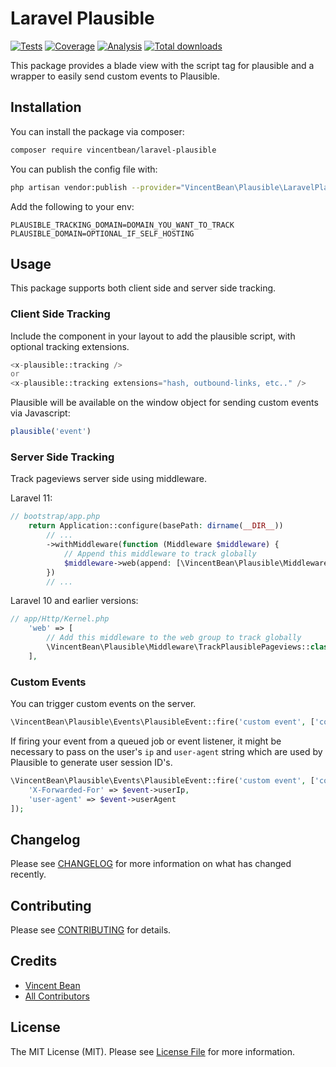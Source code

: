 # Laravel Plausible

<p>
    <a href="https://github.com/vincentbean/laravel-plausible"><img src="https://img.shields.io/github/actions/workflow/status/vincentbean/laravel-plausible/tests.yml?label=tests&style=flat-square" alt="Tests"></a>
    <a href="https://github.com/vincentbean/laravel-plausible"><img src="https://img.shields.io/github/actions/workflow/status/vincentbean/laravel-plausible/coverage.yml?label=coverage&style=flat-square" alt="Coverage"></a>
    <a href="https://github.com/vincentbean/laravel-plausible"><img src="https://img.shields.io/github/actions/workflow/status/vincentbean/laravel-plausible/analyse.yml?label=analysis&style=flat-square" alt="Analysis"></a>
    <a href="https://github.com/vincentbean/laravel-plausible"><img src="https://img.shields.io/packagist/dt/vincentbean/laravel-plausible?color=blue&style=flat-square" alt="Total downloads"></a>
</p>

This package provides a blade view with the script tag for plausible and a wrapper to easily send custom events to Plausible.

## Installation

You can install the package via composer:

```bash
composer require vincentbean/laravel-plausible
```

You can publish the config file with:
```bash
php artisan vendor:publish --provider="VincentBean\Plausible\LaravelPlausibleServiceProvider" --tag="config"
```

Add the following to your env:
```
PLAUSIBLE_TRACKING_DOMAIN=DOMAIN_YOU_WANT_TO_TRACK
PLAUSIBLE_DOMAIN=OPTIONAL_IF_SELF_HOSTING
```

## Usage
This package supports both client side and server side tracking.

### Client Side Tracking
Include the component in your layout to add the plausible script, with optional tracking extensions.
```php
<x-plausible::tracking />
or
<x-plausible::tracking extensions="hash, outbound-links, etc.." />
```

Plausible will be available on the window object for sending custom events via Javascript:

```javascript
plausible('event')
```

### Server Side Tracking
Track pageviews server side using middleware.

Laravel 11:
```php
// bootstrap/app.php
    return Application::configure(basePath: dirname(__DIR__))
        // ...
        ->withMiddleware(function (Middleware $middleware) {
            // Append this middleware to track globally
            $middleware->web(append: [\VincentBean\Plausible\Middleware\TrackPlausiblePageviews::class]);
        })
        // ...
```

Laravel 10 and earlier versions:
```php
// app/Http/Kernel.php
    'web' => [
        // Add this middleware to the web group to track globally
        \VincentBean\Plausible\Middleware\TrackPlausiblePageviews::class,
    ],
```

### Custom Events
You can trigger custom events on the server.
```php
\VincentBean\Plausible\Events\PlausibleEvent::fire('custom event', ['country' => 'netherlands']);
```

If firing your event from a queued job or event listener, it might be necessary to pass on the user's `ip` and `user-agent` string which are used by Plausible to generate user session ID's.

```php
\VincentBean\Plausible\Events\PlausibleEvent::fire('custom event', ['country' => 'netherlands'], headers: [
    'X-Forwarded-For' => $event->userIp,
    'user-agent' => $event->userAgent
]);
```

## Changelog

Please see [CHANGELOG](CHANGELOG.md) for more information on what has changed recently.

## Contributing

Please see [CONTRIBUTING](.github/CONTRIBUTING.md) for details.

## Credits

- [Vincent Bean](https://github.com/VincentBean)
- [All Contributors](../../contributors)

## License

The MIT License (MIT). Please see [License File](LICENSE.md) for more information.
